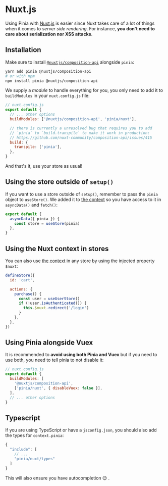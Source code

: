 # Nuxt.js

Using Pinia with [Nuxt.js](https://nuxtjs.org/) is easier since Nuxt takes care of a lot of things when it comes to _server side rendering_. For instance, **you don't need to care about serialization nor XSS attacks**.

## Installation

Make sure to install [`@nuxtjs/composition-api`](https://composition-api.nuxtjs.org/) alongside `pinia`:

```bash
yarn add pinia @nuxtjs/composition-api
# or with npm
npm install pinia @nuxtjs/composition-api
```

We supply a _module_ to handle everything for you, you only need to add it to `buildModules` in your `nuxt.config.js` file:

```js
// nuxt.config.js
export default {
  // ... other options
  buildModules: ['@nuxtjs/composition-api', 'pinia/nuxt'],

  // there is currently a unresolved bug that requires you to add
  // `pinia` to `build.transpile` to make it work in production:
  // https://github.com/nuxt-community/composition-api/issues/415
  build: {
    transpile: ['pinia'],
  },
}
```

And that's it, use your store as usual!

## Using the store outside of `setup()`

If you want to use a store outside of `setup()`, remember to pass the `pinia` object to `useStore()`. We added it to [the context](https://nuxtjs.org/docs/2.x/internals-glossary/context) so you have access to it in `asyncData()` and `fetch()`:

```js
export default {
  asyncData({ pinia }) {
    const store = useStore(pinia)
  },
}
```

## Using the Nuxt context in stores

You can also use [the context](https://nuxtjs.org/docs/2.x/internals-glossary/context) in any store by using the injected property `$nuxt`:

```js
defineStore({
  id: 'cart',

  actions: {
    purchase() {
      const user = useUserStore()
      if (!user.isAuthenticated()) {
        this.$nuxt.redirect('/login')
      }
    },
  },
})
```

## Using Pinia alongside Vuex

It is recommended to **avoid using both Pinia and Vuex** but if you need to use both, you need to tell pinia to not disable it:

```js
// nuxt.config.js
export default {
  buildModules: [
    '@nuxtjs/composition-api',
    ['pinia/nuxt', { disableVuex: false }],
  ],
  // ... other options
}
```

## Typescript

If you are using TypeScript or have a `jsconfig.json`, you should also add the types for `context.pinia`:

```js
{
  "include": [
    // ...
    "pinia/nuxt/types"
  ]
}
```

This will also ensure you have autocompletion 😉 .
